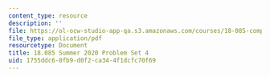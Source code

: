 ```yaml
---
content_type: resource
description: ''
file: https://ol-ocw-studio-app-qa.s3.amazonaws.com/courses/18-085-computational-science-and-engineering-i-summer-2020/1755ddc60fb9d0f2ca344f1dcfc70f69_MIT18_085Summer20_PS4.pdf
file_type: application/pdf
resourcetype: Document
title: 18.085 Summer 2020 Problem Set 4
uid: 1755ddc6-0fb9-d0f2-ca34-4f1dcfc70f69
---
```

